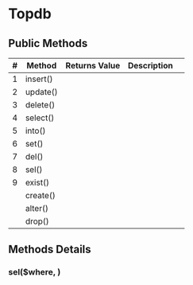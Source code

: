 # Topdb



## Public Methods

| #    | Method   | Returns Value | Description |      |
| ---- | -------- | ------------- | ----------- | ---- |
| 1    | insert() |               |             |      |
| 2    | update() |               |             |      |
| 3    | delete() |               |             |      |
| 4    | select() |               |             |      |
| 5    | into()   |               |             |      |
| 6    | set()    |               |             |      |
| 7    | del()    |               |             |      |
| 8    | sel()    |               |             |      |
| 9    | exist()  |               |             |      |
|      | create() |               |             |      |
|      | alter()  |               |             |      |
|      | drop()   |               |             |      |



## Methods Details

### sel($where, )